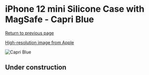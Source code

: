 # iPhone 12 mini Silicone Case with MagSafe - Capri Blue

[Return to previous page](/iphone_12)

[High-resolution image from Apple](https://store.storeimages.cdn-apple.com/8756/as-images.apple.com/is/MJYY3?wid=4500&hei=4500&fmt=png)

<div style="width: 500px"><img src="/everyphone/MJYY3.png" alt="Capri Blue"></div>

## Under construction
